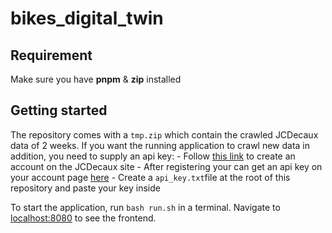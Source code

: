 # bikes_digital_twin

## Requirement

Make sure you have **pnpm** & **zip** installed

## Getting started 

The repository comes with a `tmp.zip` which contain the crawled JCDecaux data of 2 weeks.
If you want the running application to crawl new data in addition, you need to supply an api key:
    - Follow [this link](https://developer.jcdecaux.com/#/login) to create an account on the JCDecaux site
    - After registering your can get an api key on your account page [here](https://developer.jcdecaux.com/#/account)
    - Create a `api_key.txt`file at the root of this repository and paste your key inside


To start the application, run `bash run.sh` in a terminal.
Navigate to [localhost:8080](http://localhost:8080) to see the frontend.




